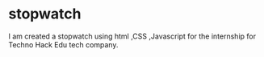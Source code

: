 # stopwatch
I am created a stopwatch  using html ,CSS ,Javascript for the internship for Techno Hack Edu tech company. 
